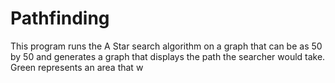 # Pathfinding

This program runs the A Star search algorithm on a graph that can be as 50 by 50 and generates a graph that displays the path the searcher would take.  Green represents an area that w
